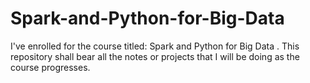 # Spark-and-Python-for-Big-Data
I've enrolled for the course titled: Spark and Python for Big Data . This repository shall bear all the notes or projects that I will be doing as the course progresses.
